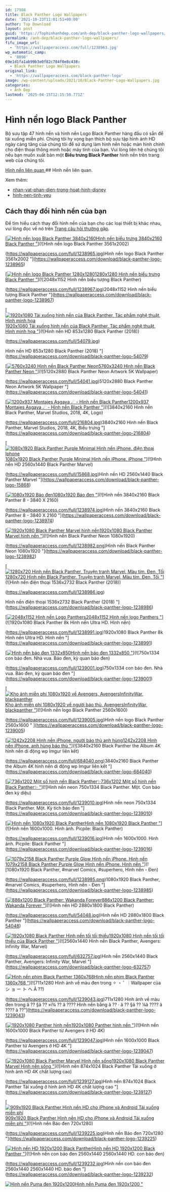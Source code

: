 ```yaml
---
id: 17988
title: Black Panther Logo Wallpapers
date: '2021-10-23T11:01:51+00:00'
author: Top Download
layout: post
guid: 'https://Tophinhanhdep.com/anh-dep/black-panther-logo-wallpapers/'
permalink: /anh-dep/black-panther-logo-wallpapers/
fifu_image_url:
  - 'https://wallpaperaccess.com/full/1238963.jpg'
wp_automatic_camp:
  - '8098'
69e1d1fa1ab99b3e0f82c784f0e8c438:
  - Black Panther Logo Wallpapers
original_link:
  - 'https://wallpaperaccess.com/black-panther-logo'
image: /wp-content/uploads/2021/10/Black-Panther-Logo-Wallpapers.jpg
categories:
  - Ảnh Đẹp
lastmod: '2025-04-15T12:15:50.771Z'
---
```

# Hình nền logo Black Panther

Bộ sưu tập 47 hình nền và hình nền Logo Black Panther hàng đầu có sẵn để tải xuống miễn phí. Chúng tôi hy vọng bạn thích bộ sưu tập hình ảnh HD ngày càng tăng của chúng tôi để sử dụng làm hình nền hoặc màn hình chính cho điện thoại thông minh hoặc máy tính của bạn. Vui lòng liên hệ chúng tôi nếu bạn muốn xuất bản một **Biểu trưng Black Panther** hình nền trên trang web của chúng tôi.

[Hình nền liên quan ](#related) ## Hình nền liên quan.

   
 Xem thêm:

   
- [nhan-vat-phan-dien-trong-hoat-hinh-disney](https://tophinhanhdep.com/anh-dep/nhan-vat-phan-dien-trong-hoat-hinh-disney/)
- [hinh-nen-tinh-yeu](https://tophinhanhdep.com/hinh-nen-dep/hinh-nen-tinh-yeu/)

## Cách thay đổi hình nền của bạn

Để tìm hiểu cách thay đổi hình nền của bạn cho các loại thiết bị khác nhau, vui lòng đọc về nó trên [Trang câu hỏi thường gặp](https://tophinhanhdep.com/faq/).

  
[[![Hình nền logo Black Panther 3840x2160](https://wallpaperaccess.com/full/1238963.jpg)Hình nền biểu trưng 3840x2160 Black Panther "](https://wallpaperaccess.com/download/black-panther-logo-1238963)](![Hình nền logo Black Panther 3561x2002)

(https://wallpaperaccess.com/full/1238965.jpg)Hình nền logo Black Panther 3561x2002 "](https://wallpaperaccess.com/download/black-panther-logo-1238965)

[[![Hình nền logo Black Panther 1280x1280](https://wallpaperaccess.com/full/1238966.jpg)1280x1280 Hình nền biểu trưng Black Panther "](https://wallpaperaccess.com/download/black-panther-logo-1238966)](![2048x1152 Hình nền biểu tượng Black Panther)

(https://wallpaperaccess.com/full/1238967.jpg)2048x1152 Hình nền biểu tượng Black Panther "](https://wallpaperaccess.com/download/black-panther-logo-1238967)

[[![1920x1080 Tải xuống hình nền của Black Panther, Tác phẩm nghệ thuật, Hình minh họa](https://wallpaperaccess.com/full/1238968.jpg)1920x1080 Tải xuống hình nền của Black Panther, Tác phẩm nghệ thuật, Hình minh họa "](https://wallpaperaccess.com/download/black-panther-logo-1238968)](![Hình nền HD 853x1280 Black Panther (2018))

(https://wallpaperaccess.com/full/54079.jpg)

Hình nền HD 853x1280 Black Panther (2018) "](https://wallpaperaccess.com/download/black-panther-logo-54079)

[[![5760x3240 Hình nền Black Panther Neon](https://wallpaperaccess.com/full/1238970.jpg)5760x3240 Hình nền Black Panther Neon "](https://wallpaperaccess.com/download/black-panther-logo-1238970)](![5120x2880 Black Panther Neon Artwork 5K Wallpaper)

(https://wallpaperaccess.com/full/54041.jpg)5120x2880 Black Panther Neon Artwork 5K Wallpaper "](https://wallpaperaccess.com/download/black-panther-logo-54041)

[[![1200x937 Montajes Asgaya ☄ - Hình nền Black Panther](https://wallpaperaccess.com/full/54062.jpg)1200x937 Montajes Asgaya ☄ - Hình nền Black Panther "](https://wallpaperaccess.com/download/black-panther-logo-54062)](![3840x2160 Hình nền Black Panther, Marvel Studios, 2018, 4K, Logo)

(https://wallpaperaccess.com/full/216804.jpg)3840x2160 Hình nền Black Panther, Marvel Studios, 2018, 4K, Biểu trưng "](https://wallpaperaccess.com/download/black-panther-logo-216804)

[[![1080x1920 Black Panther Purple Minimal Hình nền iPhone.  điện thoại Iphone](https://wallpaperaccess.com/full/1238972.jpg)1080x1920 Black Panther Purple Minimal Hình nền iPhone. iPhone "](https://wallpaperaccess.com/download/black-panther-logo-1238972)](![Hình nền HD 2560x1440 Black Panther Marvel)

(https://wallpaperaccess.com/full/15868.jpg)Hình nền HD 2560x1440 Black Panther Marvel "](https://wallpaperaccess.com/download/black-panther-logo-15868)

[[![1080x1920 Báo đen](https://wallpaperaccess.com/full/54063.jpg)1080x1920 Báo đen "](https://wallpaperaccess.com/download/black-panther-logo-54063)](![Hình nền 3840x2160 Black Panther 8 - 3840 X 2160)

(https://wallpaperaccess.com/full/1238974.jpg)Hình nền 3840x2160 Black Panther 8 - 3840 X 2160 "](https://wallpaperaccess.com/download/black-panther-logo-1238974)

[[![1920x1080 Black Panther Marvel hình nền](https://wallpaperaccess.com/full/54045.jpg)1920x1080 Black Panther Marvel hình nền "](https://wallpaperaccess.com/download/black-panther-logo-54045)](![Hình nền Black Panther Neon 1080x1920)

(https://wallpaperaccess.com/full/1238982.png)Hình nền Black Panther Neon 1080x1920 "](https://wallpaperaccess.com/download/black-panther-logo-1238982)

[[![1280x720 Hình nền Black Panther, Truyện tranh Marvel, Màu tím, Đen, Tối](https://wallpaperaccess.com/full/1238983.jpg)1280x720 Hình nền Black Panther, Truyện tranh Marvel, Màu tím, Đen, Tối "](https://wallpaperaccess.com/download/black-panther-logo-1238983)](![Hình nền điện thoại 1536x2732 Black Panther (2018))

(https://wallpaperaccess.com/full/1238986.jpg)

Hình nền điện thoại 1536x2732 Black Panther (2018) "](https://wallpaperaccess.com/download/black-panther-logo-1238986)

[[![2048x1152 Hình nền Logo Panthers](https://wallpaperaccess.com/full/1238988.jpg)2048x1152 Hình nền logo Panthers "](https://wallpaperaccess.com/download/black-panther-logo-1238988)](![1920x1080 Black Panther 8k Hình nền Ultra HD.  Hình nền)

(https://wallpaperaccess.com/full/1238991.jpg)1920x1080 Black Panther 8k Hình nền Ultra HD. Hình nền "](https://wallpaperaccess.com/download/black-panther-logo-1238991)

[[![Hình nền báo đen 1332x850](https://wallpaperaccess.com/full/1238993.jpg)Hình nền báo đen 1332x850 "](https://wallpaperaccess.com/download/black-panther-logo-1238993)](![750x1334 con báo đen.  Nhà vua.  Báo đen, kỳ quan báo đen)

(https://wallpaperaccess.com/full/1239001.jpg)750x1334 con báo đen. Nhà vua. Báo đen, kỳ quan báo đen "](https://wallpaperaccess.com/download/black-panther-logo-1239001)

[[![Kho ảnh miễn phí 1080x1920 về Avengers, AvengersInfinityWar, blackpanther](https://wallpaperaccess.com/full/1239004.jpg)Kho ảnh miễn phí 1080x1920 về người báo thù, AvengersInfinityWar, blackpanther "](https://wallpaperaccess.com/download/black-panther-logo-1239004)](![Hình nền logo Black Panther 2560x1600)

(https://wallpaperaccess.com/full/1239005.jpg)Hình nền logo Black Panther 2560x1600 " ](https://wallpaperaccess.com/download/black-panther-logo-1239005)

[[![1242x2208 Hình nền iPhone.  người báo thù anh hùng](https://wallpaperaccess.com/full/948247.jpg)1242x2208 Hình nền iPhone. anh hùng báo thù "](https://wallpaperaccess.com/download/black-panther-logo-948247)](![3840x2160 Black Panther the Album 4K hình nền di động wp Imgur liên kết)

(https://wallpaperaccess.com/full/684040.png)3840x2160 Black Panther the Album 4K hình nền di động wp Imgur liên kết "](https://wallpaperaccess.com/download/black-panther-logo-684040)

[[![736x1202 Một số hình nền Black Panther✨](https://wallpaperaccess.com/full/1239009.jpg)736x1202 Một số hình nền Black Panther✨ "](https://wallpaperaccess.com/download/black-panther-logo-1239009)](![Hình nền neon 750x1334 Black Panther.  Một.  Con báo đen kỳ diệu)

(https://wallpaperaccess.com/full/1239010.jpg)Hình nền neon 750x1334 Black Panther. Một. Kỳ tích báo đen "](https://wallpaperaccess.com/download/black-panther-logo-1239010)

[[![Hình nền 1080x1920 Black Panther](https://wallpaperaccess.com/full/1239011.jpg)Hình nền 1080x1920 Black Panther "](https://wallpaperaccess.com/download/black-panther-logo-1239011)](![Hình nền 1600x1000.  Hình ảnh.  Picpile: Black Panther)

(https://wallpaperaccess.com/full/1239016.jpg)Hình nền 1600x1000. Hình ảnh. Picpile: Black Panther "](https://wallpaperaccess.com/download/black-panther-logo-1239016)

[[![1079x2158 Black Panther Purple Glow Hình nền iPhone.  Hình nền](https://wallpaperaccess.com/full/1216280.jpg)1079x2158 Black Panther Purple Glow Hình nền iPhone. Hình nền "](https://wallpaperaccess.com/download/black-panther-logo-1216280)](![1080x1920 Black Panther, #marvel Comics, #superhero, Hình nền - Đen)

(https://wallpaperaccess.com/full/1238985.png)1080x1920 Black Panther, #marvel Comics, #superhero, Hình nền - Đen "](https://wallpaperaccess.com/download/black-panther-logo-1238985)

[[![886x1200 Black Panther: Wakanda Forever](https://wallpaperaccess.com/full/355371.jpg)886x1200 Black Panther: Wakanda Forever "](https://wallpaperaccess.com/download/black-panther-logo-355371)](![Hình nền HD 2880x1800 Black Panther)

(https://wallpaperaccess.com/full/54048.jpg)Hình nền HD 2880x1800 Black Panther "](https://wallpaperaccess.com/download/black-panther-logo-54048)

[[![1920x1080 Black Panther Hình nền tối tối thiểu](https://wallpaperaccess.com/full/1149413.jpg)1920x1080 Hình nền tối tối thiểu của Black Panther "](https://wallpaperaccess.com/download/black-panther-logo-1149413)](![2560x1440 Hình nền Black Panther, Avengers: Infinity War, Marvel)

(https://wallpaperaccess.com/full/632757.jpg)Hình nền 2560x1440 Black Panther, Avengers: Infinity War, Marvel "](https://wallpaperaccess.com/download/black-panther-logo-632757)

[[![Hình nền phim Black Panther 1360x768](https://wallpaperaccess.com/full/1239038.jpg)Hình nền phim Black Panther 1360x768 "](https://wallpaperaccess.com/download/black-panther-logo-1239038)](![711x1280 Hình ảnh về màu đen trong ✧ ・ ﾟ ┊Wallpaper của シ ョ ー ト ヘ Ã ??)

(https://wallpaperaccess.com/full/1239043.jpg)711x1280 Hình ảnh về màu đen trong â ?? §ã ?? »ï¾ ?? â ???? Hình nền bằng ã ?? · ã ?? §ã ?? ¼ã ???? ã ???? ã ??"](https://wallpaperaccess.com/download/black-panther-logo-1239043)

[[![1920x1080 Panther hình nền](https://wallpaperaccess.com/full/1149400.jpg)1920x1080 Panther hình nền "](https://wallpaperaccess.com/download/black-panther-logo-1149400)](![Hình nền 1600x1000 Black Panther từ Avengers ở HD 4K)

(https://wallpaperaccess.com/full/1239047.jpg)Hình nền 1600x1000 Black Panther từ Avengers ở HD 4K "](https://wallpaperaccess.com/download/black-panther-logo-1239047)

[[![1920x1080 Black Panther Marvel Hình nền sống](https://wallpaperaccess.com/full/1239052.jpg)1920x1080 Black Panther Marvel Hình nền sống "](https://wallpaperaccess.com/download/black-panther-logo-1239052)](![Hình nền 874x1024 Black Panther Tải xuống ở hình ảnh HD 4K chất lượng cao)

(https://wallpaperaccess.com/full/1239127.jpg)Hình nền 874x1024 Black Panther Tải xuống ở hình ảnh HD 4K chất lượng cao "](https://wallpaperaccess.com/download/black-panther-logo-1239127)

[[![909x1920 Black Panther Hình nền HD cho iPhone và Android Tải xuống miễn phí](https://wallpaperaccess.com/full/1239165.jpg)909x1920 Black Panther Hình nền HD cho iPhone và Android Tải xuống miễn phí "](https://wallpaperaccess.com/download/black-panther-logo-1239165)](![Hình nền Báo đen 720x1280)

(https://wallpaperaccess.com/full/1239225.jpg)Hình nền Báo đen 720x1280 "](https://wallpaperaccess.com/download/black-panther-logo-1239225)

[[![Hình nền HD 1920x1200 Black Panther](https://wallpaperaccess.com/full/811677.jpg)Hình nền HD 1920x1200 Black Panther "](https://wallpaperaccess.com/download/black-panther-logo-811677)](![Hình nền con báo đen 2560x1440 2560x1440 HD.  con báo đen)

(https://wallpaperaccess.com/full/1239232.jpg)Hình nền con báo đen 2560x1440 2560x1440 HD. báo đen "](https://wallpaperaccess.com/download/black-panther-logo-1239232)

[![Hình nền Puma đen 1920x1200](https://wallpaperaccess.com/full/1239242.jpg)Hình nền Puma đen 1920x1200 "](https://wallpaperaccess.com/download/black-panther-logo-1239242)
